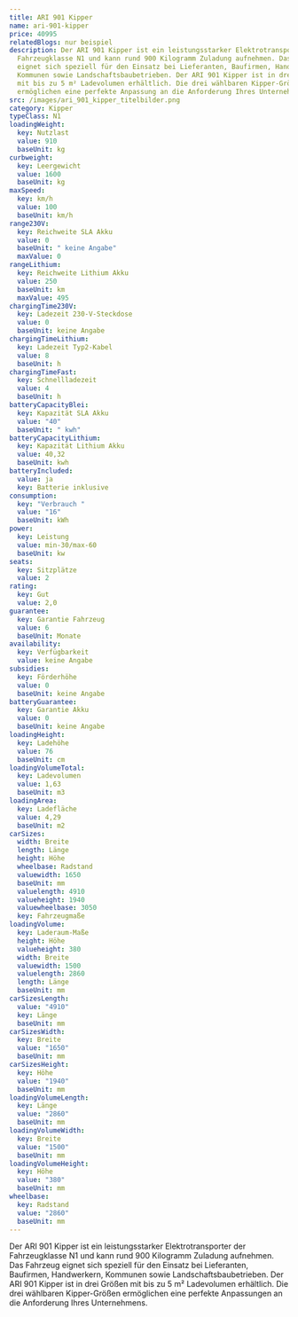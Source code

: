 ```yaml
---
title: ARI 901 Kipper
name: ari-901-kipper
price: 40995
relatedBlogs: nur beispiel
description: Der ARI 901 Kipper ist ein leistungsstarker Elektrotransporter der
  Fahrzeugklasse N1 und kann rund 900 Kilogramm Zuladung aufnehmen. Das Fahrzeug
  eignet sich speziell für den Einsatz bei Lieferanten, Baufirmen, Handwerkern,
  Kommunen sowie Landschaftsbaubetrieben. Der ARI 901 Kipper ist in drei Größen
  mit bis zu 5 m² Ladevolumen erhältlich. Die drei wählbaren Kipper-Größen
  ermöglichen eine perfekte Anpassung an die Anforderung Ihres Unternehmens.
src: /images/ari_901_kipper_titelbilder.png
category: Kipper
typeClass: N1
loadingWeight:
  key: Nutzlast
  value: 910
  baseUnit: kg
curbweight:
  key: Leergewicht
  value: 1600
  baseUnit: kg
maxSpeed:
  key: km/h
  value: 100
  baseUnit: km/h
range230V:
  key: Reichweite SLA Akku
  value: 0
  baseUnit: " keine Angabe"
  maxValue: 0
rangeLithium:
  key: Reichweite Lithium Akku
  value: 250
  baseUnit: km
  maxValue: 495
chargingTime230V:
  key: Ladezeit 230-V-Steckdose
  value: 0
  baseUnit: keine Angabe
chargingTimeLithium:
  key: Ladezeit Typ2-Kabel
  value: 8
  baseUnit: h
chargingTimeFast:
  key: Schnellladezeit
  value: 4
  baseUnit: h
batteryCapacityBlei:
  key: Kapazität SLA Akku
  value: "40"
  baseUnit: " kwh"
batteryCapacityLithium:
  key: Kapazität Lithium Akku
  value: 40,32
  baseUnit: kwh
batteryIncluded:
  value: ja
  key: Batterie inklusive
consumption:
  key: "Verbrauch "
  value: "16"
  baseUnit: kWh
power:
  key: Leistung
  value: min-30/max-60
  baseUnit: kw
seats:
  key: Sitzplätze
  value: 2
rating:
  key: Gut
  value: 2,0
guarantee:
  key: Garantie Fahrzeug
  value: 6
  baseUnit: Monate
availability:
  key: Verfügbarkeit
  value: keine Angabe
subsidies:
  key: Förderhöhe
  value: 0
  baseUnit: keine Angabe
batteryGuarantee:
  key: Garantie Akku
  value: 0
  baseUnit: keine Angabe
loadingHeight:
  key: Ladehöhe
  value: 76
  baseUnit: cm
loadingVolumeTotal:
  key: Ladevolumen
  value: 1,63
  baseUnit: m3
loadingArea:
  key: Ladefläche
  value: 4,29
  baseUnit: m2
carSizes:
  width: Breite
  length: Länge
  height: Höhe
  wheelbase: Radstand
  valuewidth: 1650
  baseUnit: mm
  valuelength: 4910
  valueheight: 1940
  valuewheelbase: 3050
  key: Fahrzeugmaße
loadingVolume:
  key: Laderaum-Maße
  height: Höhe
  valueheight: 380
  width: Breite
  valuewidth: 1500
  valuelength: 2860
  length: Länge
  baseUnit: mm
carSizesLength:
  value: "4910"
  key: Länge
  baseUnit: mm
carSizesWidth:
  key: Breite
  value: "1650"
  baseUnit: mm
carSizesHeight:
  key: Höhe
  value: "1940"
  baseUnit: mm
loadingVolumeLength:
  key: Länge
  value: "2860"
  baseUnit: mm
loadingVolumeWidth:
  key: Breite
  value: "1500"
  baseUnit: mm
loadingVolumeHeight:
  key: Höhe
  value: "380"
  baseUnit: mm
wheelbase:
  key: Radstand
  value: "2860"
  baseUnit: mm
---
```


Der ARI 901 Kipper ist ein leistungsstarker Elektrotransporter der Fahrzeugklasse N1 und kann rund 900 Kilogramm Zuladung aufnehmen. Das Fahrzeug eignet sich speziell für den Einsatz bei Lieferanten, Baufirmen, Handwerkern, Kommunen sowie Landschaftsbaubetrieben. Der ARI 901 Kipper ist in drei Größen mit bis zu 5 m² Ladevolumen erhältlich. Die drei wählbaren Kipper-Größen ermöglichen eine perfekte Anpassungen an die Anforderung Ihres Unternehmens.
